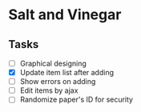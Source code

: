# Salt and Vinegar

## Tasks

* [ ] Graphical designing
* [x] Update item list after adding
* [ ] Show errors on adding
* [ ] Edit items by ajax
* [ ] Randomize paper's ID for security
